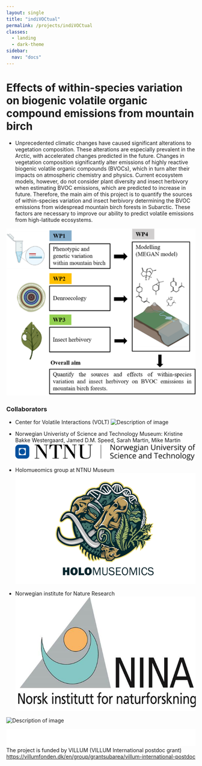 ```yaml
---
layout: single
title: "indiVOCtual"
permalink: /projects/indiVOCtual
classes:
  - landing
  - dark-theme
sidebar:
  nav: "docs"
---
```



# Effects of within-species variation on biogenic volatile organic compound emissions from mountain birch


- Unprecedented climatic changes have caused significant alterations to vegetation composition. These alterations are especially prevalent in the Arctic, with accelerated changes predicted in the future. Changes in vegetation composition significantly alter emissions of highly reactive biogenic volatile organic compounds (BVOCs), which in turn alter their impacts on atmospheric chemistry and physics. 
Current ecosystem models, however, do not consider plant diversity and insect herbivory when estimating BVOC emissions, which are predicted to increase in future. 
Therefore, the main aim of this project is to quantify the sources of within-species variation and insect herbivory determining the BVOC emissions from widespread mountain birch forests in Subarctic. These factors are  necessary to improve our ability to predict volatile emissions from high-latitude ecosystems.

![Concept figure of IndiVOCtual - linking phenotypic and genetic diversity, insect herbivory, and modelling to asses within-species varfiation of moutain birch volatile emissions.](/assets/images/concept.png) 


### Collaborators

- Center for Volatile Interactions (VOLT)
![Description of image](/assets/images/assets/images/VOLT_logo_transparent_Full_logo_color.png) 


- Norwegian Univeristy of Science and Technology Museum: Kristine Bakke Westergaard, Jamed D.M. Speed, Sarah Martin, Mike Martin
![Description of image](/assets/images/NTNU.png) 

- Holomueomics group at NTNU Museum
![Description of image](assets/images/holomuseomics_logo.png) 
 
- Norwegian institute for Nature Research
![Description of image](assets/images/ninalog.jpeg) 




![Description of image](/assets/images/cassets/images/logo_bold_same_size-removebg-preview.png) 

![Description of image](/assets/images//villum_fonden_logo_hvid_RGB.png) The project is funded by VILLUM (VILLUM International postdoc grant) https://villumfonden.dk/en/group/grantsubarea/villum-international-postdoc



